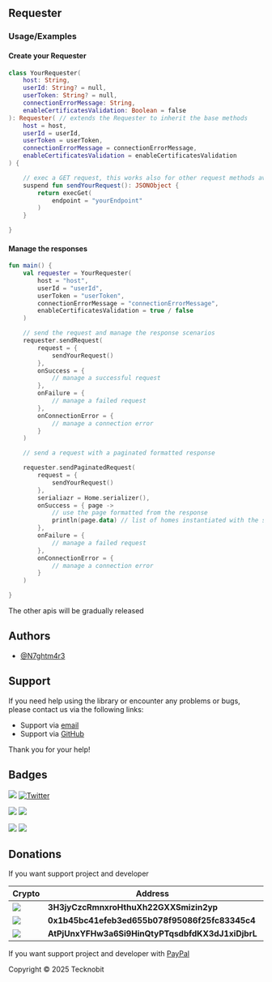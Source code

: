 ## Requester

### Usage/Examples

#### Create your Requester

```kotlin
class YourRequester(
    host: String,
    userId: String? = null,
    userToken: String? = null,
    connectionErrorMessage: String,
    enableCertificatesValidation: Boolean = false
): Requester( // extends the Requester to inherit the base methods
    host = host,
    userId = userId,
    userToken = userToken,
    connectionErrorMessage = connectionErrorMessage,
    enableCertificatesValidation = enableCertificatesValidation
) {

    // exec a GET request, this works also for other request methods available
    suspend fun sendYourRequest(): JSONObject {
        return execGet(
            endpoint = "yourEndpoint"
        )
    }

}
```

#### Manage the responses

```kotlin
fun main() {
    val requester = YourRequester(
        host = "host",
        userId = "userId",
        userToken = "userToken",
        connectionErrorMessage = "connectionErrorMessage",
        enableCertificatesValidation = true / false
    )

    // send the request and manage the response scenarios
    requester.sendRequest(
        request = {
            sendYourRequest()
        },
        onSuccess = {
            // manage a successful request
        },
        onFailure = {
            // manage a failed request
        },
        onConnectionError = {
            // manage a connection error
        }
    )

    // send a request with a paginated formatted response

    requester.sendPaginatedRequest(
        request = {
            sendYourRequest()
        },
        serialiazr = Home.serializer(),
        onSuccess = { page ->
            // use the page formatted from the response
            println(page.data) // list of homes instantiated with the supplier lambda function
        },
        onFailure = {
            // manage a failed request
        },
        onConnectionError = {
            // manage a connection error
        }
    )

}
```

The other apis will be gradually released

## Authors

- [@N7ghtm4r3](https://www.github.com/N7ghtm4r3)

## Support

If you need help using the library or encounter any problems or bugs, please contact us via the following links:

- Support via <a href="mailto:infotecknobitcompany@gmail.com">email</a>
- Support via <a href="https://github.com/N7ghtm4r3/Equinox/issues/new">GitHub</a>

Thank you for your help!

## Badges

[![](https://img.shields.io/badge/Google_Play-414141?style=for-the-badge&logo=google-play&logoColor=white)](https://play.google.com/store/apps/developer?id=Tecknobit)
[![Twitter](https://img.shields.io/badge/Twitter-1DA1F2?style=for-the-badge&logo=twitter&logoColor=white)](https://twitter.com/tecknobit)

[![](https://img.shields.io/badge/Spring_Boot-F2F4F9?style=for-the-badge&logo=spring-boot)](https://spring.io/projects/spring-boot)
[![](https://img.shields.io/badge/Jetpack%20Compose-4285F4.svg?style=for-the-badge&logo=Jetpack-Compose&logoColor=white)](https://www.jetbrains.com/lp/compose-multiplatform/)

[![](https://img.shields.io/badge/Java-ED8B00?style=for-the-badge&logo=java&logoColor=white)](https://www.oracle.com/java/)
[![](https://img.shields.io/badge/Kotlin-B125EA?style=for-the-badge&logo=kotlin&logoColor=white)](https://kotlinlang.org/)


## Donations

If you want support project and developer

| Crypto                                                                                              | Address                                          | Network  |
|-----------------------------------------------------------------------------------------------------|--------------------------------------------------|----------|
| ![](https://img.shields.io/badge/Bitcoin-000000?style=for-the-badge&logo=bitcoin&logoColor=white)   | **3H3jyCzcRmnxroHthuXh22GXXSmizin2yp**           | Bitcoin  |
| ![](https://img.shields.io/badge/Ethereum-3C3C3D?style=for-the-badge&logo=Ethereum&logoColor=white) | **0x1b45bc41efeb3ed655b078f95086f25fc83345c4**   | Ethereum |
| ![](https://img.shields.io/badge/Solana-000?style=for-the-badge&logo=Solana&logoColor=9945FF)       | **AtPjUnxYFHw3a6Si9HinQtyPTqsdbfdKX3dJ1xiDjbrL** | Solana   |

If you want support project and developer
with <a href="https://www.paypal.com/donate/?hosted_button_id=5QMN5UQH7LDT4">PayPal</a>

Copyright © 2025 Tecknobit
